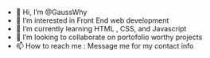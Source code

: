 - 👋 Hi, I’m @GaussWhy
- 👀 I’m interested in Front End web development
- 🌱 I’m currently learning HTML , CSS, and Javascript
- 💞️ I’m looking to collaborate on portofolio worthy projects 
- 📫 How to reach me : Message me for my contact info 

<!---
GaussWhy/GaussWhy is a ✨ special ✨ repository because its `README.md` (this file) appears on your GitHub profile.
You can click the Preview link to take a look at your changes.
--->
